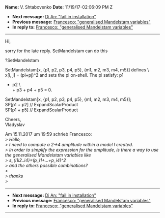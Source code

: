 **Name:** V. Shtabovenko
**Date:** 11/19/17-02:06:09 PM Z

  - **Next message:** [Di An: "fail in installation"](1353.html)
  - **Previous message:** [Francesco: "generalised Mandelstam
    variables"](1351.html)
  - **In reply to:** [Francesco: "generalised Mandelstam
    variables"](1351.html)

-----

Hi,  

sorry for the late reply. SetMandelstam can do this  

?SetMandelstam  

SetMandelstam[x, {p1, p2, p3, p4, p5}, {m1, m2, m3, m4, m5}]
defines \\  
x[i, j] = (pi+pj)^2 and sets the pi on-shell. The pi satisfy: p1
+ p2 \\  
\+ p3 + p4 + p5 = 0.  

SetMandelstam[x, {p1, p2, p3, p4, p5}, {m1, m2, m3, m4, m5}];  
SP[p1 + p2] // ExpandScalarProduct  
SP[p1 + p5] // ExpandScalarProduct  

Cheers,  
Vladyslav  

Am 15.11.2017 um 19:59 schrieb Francesco:  
*\> Hello,*  
*\> I need to compute a 2-\>4 amplitude within a model I created.*  
*\> In order to simplify the expression for the amplitude, is there a
way to use the generalised Mandelstam variables like*  
*\> s\_{i1i2..i4}=(p\_i1+...+p\_i4)^2*  
*\> and the others possible combinations?*  
*\>*  
*\> thanks*  
*\>*  

-----

  - **Next message:** [Di An: "fail in installation"](1353.html)
  - **Previous message:** [Francesco: "generalised Mandelstam
    variables"](1351.html)
  - **In reply to:** [Francesco: "generalised Mandelstam
    variables"](1351.html)

-----

